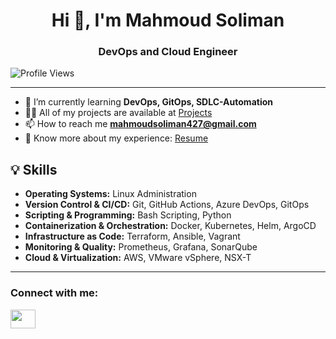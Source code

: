 <h1 align="center">Hi 👋, I'm Mahmoud Soliman</h1>
<h3 align="center">DevOps and Cloud Engineer</h3>

![Profile Views](https://komarev.com/ghpvc/?username=mahmoudsoli&label=Profile%20views&color=0e75b6&style=flat)



---

- 🌱 I’m currently learning **DevOps, GitOps, SDLC-Automation**
- 👨‍💻 All of my projects are available at [Projects](https://github.com/mahmoudsoli?tab=repositories)
- 📫 How to reach me **mahmoudsoliman427@gmail.com**
- 📄 Know more about my experience: [Resume](./Mahmoud-Soliman-CV-DevOps.pdf)

## 💡 Skills
- **Operating Systems:** Linux Administration  
- **Version Control & CI/CD:** Git, GitHub Actions, Azure DevOps, GitOps  
- **Scripting & Programming:** Bash Scripting, Python  
- **Containerization & Orchestration:** Docker, Kubernetes, Helm, ArgoCD  
- **Infrastructure as Code:** Terraform, Ansible, Vagrant  
- **Monitoring & Quality:** Prometheus, Grafana, SonarQube  
- **Cloud & Virtualization:** AWS, VMware vSphere, NSX-T

---

<h3 align="left">Connect with me:</h3>
<p align="left">
  <a href="https://www.linkedin.com/in/mahmoud-soliman427/" target="blank">
    <img align="center" src="https://raw.githubusercontent.com/rahuldkjain/github-profile-readme-generator/master/src/images/icons/Social/linked-in-alt.svg" height="30" width="40" />
  </a>
</p>


